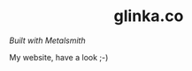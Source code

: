 <h1 align="center">glinka.co</h1>
  <p><i>Built with Metalsmith</i></p>


My website, have a look ;-)